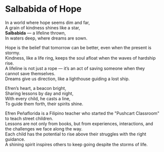 

<html>
<head>
<meta charset="UTF-8">
<meta name="viewport" content="width=device-width, initial-scale=1.0">
<title>Salbabida of Hope</title>
<style>
  @import url('https://fonts.googleapis.com/css2?family=Great+Vibes&display=swap');

  body { 
    font-family: 'Great Vibes', cursive; 
    line-height: 1.8; 
    background: linear-gradient(135deg, #fdfbfb, #ebedee), url('https://www.transparenttextures.com/patterns/paper-fibers.png');
    background-size: cover;
    padding: 5%; 
    margin: 0;
    color: #2c3e50;
    text-shadow: 1px 1px 2px rgba(255,255,255,0.6);
  }
  h1 { 
    text-align: center; 
    color: #34495e; 
    font-size: 2.5em; 
    margin-bottom: 20px;
  }
  p { 
    font-size: 1.4em; 
    text-align: center; 
  }
  .link { 
    color: #6c5ce7; 
    cursor: pointer; 
    text-decoration: underline; 
    transition: color 0.3s ease;
  }
  .link:hover {
    color: #d63031;
  }
  .hidden { 
    display: none; 
    margin: 15px auto; 
    padding: 15px; 
    background: rgba(255,255,255,0.8); 
    border-left: 4px solid #6c5ce7; 
    max-width: 700px; 
    border-radius: 8px;
    font-size: 1.2em;
    box-shadow: 0 2px 8px rgba(0,0,0,0.1);
  }
  @media (max-width: 600px) {
    body { padding: 15px; }
    h1 { font-size: 2em; }
    p { font-size: 1.2em; }
  }
</style>
<script>
  function toggle(id) {
    var x = document.getElementById(id);
    if (x.style.display === "none" || x.style.display === "") {
      x.style.display = "block";
    } else {
      x.style.display = "none";
    }
  }
</script>
</head>
<body>

<h1>Salbabida of Hope</h1>

<p>In a world where <span class="link" onclick="toggle('hope')">hope</span> seems dim and far,<br>
A grain of <span class="link" onclick="toggle('kindness')">kindness</span> shines like a star,<br>
<strong>Salbabida</strong> — a <span class="link" onclick="toggle('lifeline')">lifeline</span> thrown,<br>
In waters deep, where <span class="link" onclick="toggle('dreams')">dreams</span> are sown.</p>

<div id="hope" class="hidden">Hope is the belief that tomorrow can be better, even when the present is stormy.</div>
<div id="kindness" class="hidden">Kindness, like a life ring, keeps the soul afloat when the waves of hardship rise.</div>
<div id="lifeline" class="hidden">A lifeline is not just a rope — it’s an act of saving someone when they cannot save themselves.</div>
<div id="dreams" class="hidden">Dreams give us direction, like a lighthouse guiding a lost ship.</div>

<p><span class="link" onclick="toggle('efren')">Efren’s heart</span>, a beacon bright,<br>
Sharing <span class="link" onclick="toggle('lessons')">lessons</span> by day and night,<br>
With every <span class="link" onclick="toggle('child')">child</span>, he casts a line,<br>
To guide them forth, their <span class="link" onclick="toggle('spirits')">spirits</span> shine.</p>

<div id="efren" class="hidden">Efren Peñaflorida is a Filipino teacher who started the "Pushcart Classroom" to teach street children.</div>
<div id="lessons" class="hidden">Lessons are not only from books, but from experiences, interactions, and the challenges we face along the way.</div>
<div id="child" class="hidden">Each child has the potential to rise above their struggles with the right guidance.</div>
<div id="spirits" class="hidden">A shining spirit inspires others to keep going despite the storms of life.</div>

</body>
</html>
